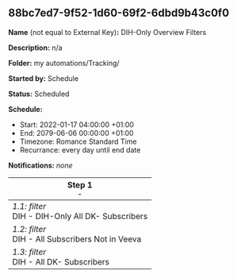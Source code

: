 ## 88bc7ed7-9f52-1d60-69f2-6dbd9b43c0f0

**Name** (not equal to External Key)**:** DIH-Only Overview Filters

**Description:** n/a

**Folder:** my automations/Tracking/

**Started by:** Schedule

**Status:** Scheduled

**Schedule:**

* Start: 2022-01-17 04:00:00 +01:00
* End: 2079-06-06 00:00:00 +01:00
* Timezone: Romance Standard Time
* Recurrance: every day until end date

**Notifications:** _none_


| Step 1<br>_<small>-</small>_ |
| --- |
| _1.1: filter_<br>DIH - DIH-Only All DK- Subscribers |
| _1.2: filter_<br>DIH - All Subscribers Not in Veeva |
| _1.3: filter_<br>DIH - All DK- Subscribers |
